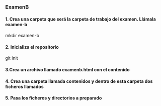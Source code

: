 

### ExamenB

#### 1. Crea una carpeta que será la carpeta de trabajo del examen. Llámala examen-b  
mkdir examen-b  

#### 2. Inicializa el repositorio  
git init  

#### 3.Crea un archivo llamado examenb.html con el contenido

#### 4. Crea una carpeta llamada contenidos y dentro de esta carpeta dos ficheros llamados

#### 5. Pasa los ficheros y directorios a preparado
